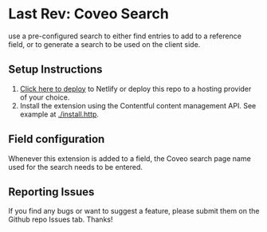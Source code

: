 # Last Rev: Coveo Search

use a pre-configured search to either find entries to add to a reference field, or to generate a search to be used on the client side.

## Setup Instructions

1. [Click here to deploy](https://app.netlify.com/start/deploy?repository=https://github.com/last-rev-llc/contentful-ui-extensions) to Netlify or deploy this repo to a hosting provider of your choice.
2. Install the extension using the Contentful content management API. See example at [./install.http](./install.http).

## Field configuration

Whenever this extension is added to a field, the Coveo search page name used for the search needs to be entered.

## Reporting Issues

If you find any bugs or want to suggest a feature, please submit them on the Github repo Issues tab. Thanks!
